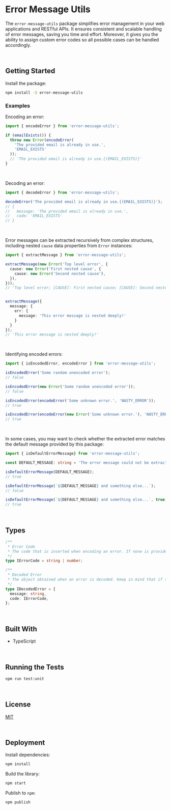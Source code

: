 # Error Message Utils

The `error-message-utils` package simplifies error management in your web applications and RESTful APIs. It ensures consistent and scalable handling of error messages, saving you time and effort.  Moreover, it gives you the ability to assign custom error codes so all possible cases can be handled accordingly.





</br>

## Getting Started

Install the package:
```bash
npm install -S error-message-utils
```

### Examples

Encoding an error:

```typescript
import { encodeError } from 'error-message-utils';

if (emailExists()) {
  throw new Error(encodeError(
    'The provided email is already in use.', 
    'EMAIL_EXISTS'
  ));
  // 'The provided email is already in use.{(EMAIL_EXISTS)}'
}
```


<br/>

Decoding an error:

```typescript
import { decodeError } from 'error-message-utils';

decodeError('The provided email is already in use.{(EMAIL_EXISTS)}');
// {
//   message: 'The provided email is already in use.',
//   code: 'EMAIL_EXISTS'
// }
```


<br/>

Error messages can be extracted recursively from complex structures, including nested `cause` data properties from `Error` instances:

```typescript
import { extractMessage } from 'error-message-utils';

extractMessage(new Error('Top level error', {
  cause: new Error('First nested cause', {
    cause: new Error('Second nested cause'),
  }),
}));
// 'Top level error; [CAUSE]: First nested cause; [CAUSE]: Second nested cause'


extractMessage({ 
  message: { 
    err: { 
      message: 'This error message is nested deeply!'
    } 
  } 
});
// 'This error message is nested deeply!'
```


<br/>

Identifying encoded errors:

```typescript
import { isEncodedError, encodeError } from 'error-message-utils';

isEncodedError('Some random unencoded error');
// false

isEncodedError(new Error('Some random unencoded error'));
// false

isEncodedError(encodeError('Some unknown error.', 'NASTY_ERROR'));
// true

isEncodedError(encodeError(new Error('Some unknown error.'), 'NASTY_ERROR'));
// true
```


<br/>

In some cases, you may want to check whether the extracted error matches the default message provided by this package:

```typescript
import { isDefaultErrorMessage} from 'error-message-utils';

const DEFAULT_MESSAGE: string = 'The error message could not be extracted, check the logs for more information.';

isDefaultErrorMessage(DEFAULT_MESSAGE);
// true

isDefaultErrorMessage(`${DEFAULT_MESSAGE} and something else...`);
// false

isDefaultErrorMessage(`${DEFAULT_MESSAGE} and something else...`, true);
// true
```




<br/>

## Types

```typescript
/**
 * Error Code
 * The code that is inserted when encoding an error. If none is provided or none can be extracted, it defaults to -1.
 */
type IErrorCode = string | number;

/**
 * Decoded Error
 * The object obtained when an error is decoded. Keep in mind that if the error message or the code cannot be extracted for any reason, the default values will be set instead.
 */
type IDecodedError = {
  message: string,
  code: IErrorCode,
};
```



<br/>

## Built With

- TypeScript




<br/>

## Running the Tests

```bash
npm run test:unit
```





<br/>

## License

[MIT](https://choosealicense.com/licenses/mit/)





<br/>

## Deployment

Install dependencies:
```bash
npm install
```


Build the library:
```bash
npm start
```


Publish to `npm`:
```bash
npm publish
```
